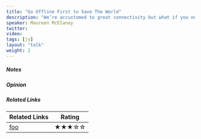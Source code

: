 ```yaml
---
title: "Go Offline First to Save The World"
description: "We’re accustomed to great connectivity but what if you need to access important info when you’re disconnected? This session will uncover the approaches used in successful real world examples of Offline First and show you the tools and techniques that will allow you to build the same kinds of things. From supporting hospitals in Africa to providing electric power to Haiti to supporting families in rural Alaska, the Offline First approach to app development is truly saving the world."
speaker: Maureen McElaney
twitter: 
video:
tags: [js]
layout: "talk"
weight: 2
---
```


<article id="1">

##### Notes

</article>

<article id="2">

##### Opinion

</article>

<article id="3">

##### Related Links

Related Links | Rating
--- | ---
[foo](https://foo) | ★★★☆☆

</article>